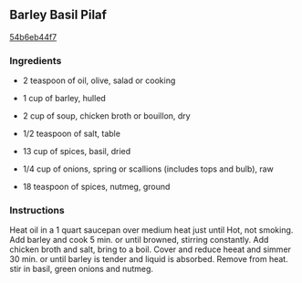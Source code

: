 ## Barley Basil Pilaf

[54b6eb44f7](https://recipeland.com/recipe/v/barley-basil-pilaf-4398)

### Ingredients

 - 2 teaspoon of oil, olive, salad or cooking

 - 1 cup of barley, hulled

 - 2 cup of soup, chicken broth or bouillon, dry

 - 1/2 teaspoon of salt, table

 - 13 cup of spices, basil, dried

 - 1/4 cup of onions, spring or scallions (includes tops and bulb), raw

 - 18 teaspoon of spices, nutmeg, ground

### Instructions

Heat oil in a 1 quart saucepan over medium heat just until Hot, not smoking. Add barley and cook 5 min. or until browned, stirring constantly. Add chicken broth and salt, bring to a boil. Cover and reduce heeat and simmer 30 min. or until barley is tender and liquid is absorbed. Remove from heat. stir in basil, green onions and nutmeg.